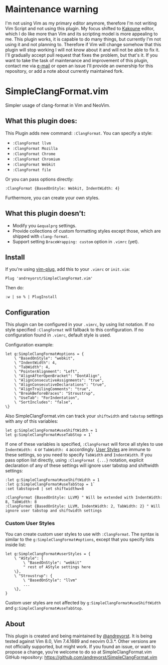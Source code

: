 # Maintenance warning
I'm not using Vim as my primary editor anymore, therefore I'm not writing
Vim Script and not using this plugin. My focus shifted to
[Kakoune](http://kakoune.org/) editor, which I do like more than Vim and its
scripting model is more appealing to me.  This plugin works, it is capable to do
many things, but currently I'm not using it and not planning to. Therefore if
Vim will change somehow that this plugin will stop working I will not know about
it and will not be able to fix it. I'll gradually accept pull request that fixes
the problem, but that's it. If you want to take the task of maintenance and
improvement of this plugin, contact me via [e-mail](andreyorst@gmail.com) or
open an issue I'll provide an ownership for this repository, or add a note about
currently maintained fork.

# SimpleClangFormat.vim

Simpler usage of clang-format in Vim and NeoVim.

## What this plugin does:

This Plugin adds new command: `:ClangFormat`. You can specify a style:

- `:ClangFormat llvm`
- `:ClangFormat Mozilla`
- `:ClangFormat Chrome`
- `:ClangFormat Chromium`
- `:ClangFormat Webkit`
- `:ClangFormat file`

Or you can pass options directly:
```vim
:ClangFormat {BasedOnStyle: Webkit, IndentWidth: 4}
```

Furthermore, you can create your own styles.

## What this plugin doesn't:

- Modify you `&equalprg` settings.
- Provide collections of custom formatting styles except those, which are shipped with `clang-format`.
- Support setting `BraceWrapping: custom` option in `.vimrc` (yet).

## Install

If you're using [vim-plug](https://github.com/junegunn/vim-plug), add this to your `.vimrc` or `init.vim`:

```vim
Plug 'andreyorst/SimpleClangFormat.vim'
```

Then do:

```vim
:w | so % | PlugInstall
```

## Configuration

This plugin can be configured in your `.vimrc`, by using list notation. If no
style specified `:ClangFormat` will fallback to this configuration. If
no configuration found in `.vimrc`, default style is used.

Configuration example:
```vim
let g:SimpleClangFormat#options = {
    \ "BasedOnStyle": "webkit",
    \ "IndentWidth": 4,
    \ "TabWidth": 4,
    \ "PointerAlignment": "Left",
    \ "AlignAfterOpenBracket": "DontAlign",
    \ "AlignConsecutiveAssignments": "true",
    \ "AlignConsecutiveDeclarations": "true",
    \ "AlignTrailingComments": "true",
    \ "BreakBeforeBraces": "Stroustrup",
    \ "UseTab": "ForIndentation",
    \ "SortIncludes": "false",
\}
```

Also SimpleClangFormat.vim can track your `shiftwidth` and `tabstop` settings
with any of this variables:

```vim
let g:SimpleClangFormat#useShiftWidth = 1
let g:SimpleClangFormat#useTabStop = 1`
```

If one of these variables is specified, `:ClangFormat` will force all styles to use `IndentWidth: 4` or `TabWidth: 4` accordingly.
[User Styles](https://github.com/andreyorst/SimpleClangFormat.vim#custom-user-styles) are immune to these settings, so you need to specify `TabWidth` and `IndentWidth`.
If you pass option list directly, using `:ClangFormat {...}` notation, explicit declaration of any of these settings will ignore user tabstop and shiftwidth settings:

```vim
:let g:SimpleClangFormat#useShiftWidth = 1
:let g:SimpleClangFormat#useTabStop = 1`
:set tabstops=8 | set shiftwidthw=8

:ClangFormat {BasedOnStyle: LLVM} " Will be extended with IndentWidth: 8, TabWidth: 8
:ClangFormat {BasedOnStyle: LLVM, IndentWidth: 2, TabWidth: 2} " Will ignore user tabstop and shiftwidth settings
```

### Custom User Styles

You can create custom user styles to use with `:ClangFormat`. The syntax is similar to the
`g:SimpleClangFormat#options`, except that you specify lists inside list:

```vim
let g:SimpleClangFormat#userStyles = {
    \ "AStyle": {
        \ "BasedOnStyle": "webkit"
        " rest of AStyle settings here
    \},
    \ "Stroustrup": {
        \ "BasedOnStyle": "llvm"
        ...
    \},
}
```

Custom user styles are not affected by `g:SimpleClangFormat#useShiftWidth` and `g:SimpleClangFormat#useTabStop`.


## About
This plugin is created and being maintained by [@andreyorst](https://GitHub.com/andreyorst).
It is being tested against Vim 8.0, Vim 7.4.1689 and neovim 0.3.\*. Other versions
are not officially supported, but might work. If you found an issue, or want to
propose a change, you're welcome to do so at SimpleClangFormat.vim GitHub
repository: https://github.com/andreyorst/SimpleClangFormat.vim


